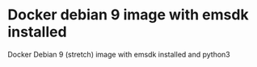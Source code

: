 # Docker debian 9 image with emsdk installed

Docker Debian 9 (stretch) image with emsdk installed and python3

